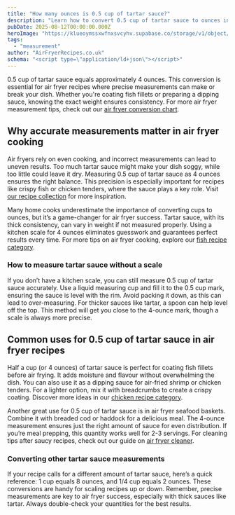 ```yaml
---
title: "How many ounces is 0.5 cup of tartar sauce?"
description: "Learn how to convert 0.5 cup of tartar sauce to ounces in seconds. Perfect for air fryer recipes and precise cooking measurements."
pubDate: 2025-08-12T00:00:00.000Z
heroImage: "https://klueoymssxwfnxsvcyhv.supabase.co/storage/v1/object/public/md/how-many-ounces-is-0-5-cup-of-tartar-sauce-65a784f7.webp"
tags:
  - "measurement"
author: "AirFryerRecipes.co.uk"
schema: "<script type=\"application/ld+json\"></script>"
---
```


<p>0.5 cup of tartar sauce equals approximately 4 ounces. This conversion is essential for air fryer recipes where precise measurements can make or break your dish. Whether you're coating fish fillets or preparing a dipping sauce, knowing the exact weight ensures consistency. For more air fryer measurement tips, check out our <a href=https://www.airfryerrecipe.co.uk/air-fryer-conversion-chart>air fryer conversion chart</a>.</p>

<h2>Why accurate measurements matter in air fryer cooking</h2>  
<p>Air fryers rely on even cooking, and incorrect measurements can lead to uneven results. Too much tartar sauce might make your dish soggy, while too little could leave it dry. Measuring 0.5 cup of tartar sauce as 4 ounces ensures the right balance. This precision is especially important for recipes like crispy fish or chicken tenders, where the sauce plays a key role. Visit <a href=https://www.airfryerrecipe.co.uk/recipes>our recipe collection</a> for more inspiration.</p>  

<p>Many home cooks underestimate the importance of converting cups to ounces, but it’s a game-changer for air fryer success. Tartar sauce, with its thick consistency, can vary in weight if not measured properly. Using a kitchen scale for 4 ounces eliminates guesswork and guarantees perfect results every time. For more tips on air fryer cooking, explore our <a href=https://www.airfryerrecipe.co.uk/recipe-category/fish>fish recipe category</a>.</p>  

<h3>How to measure tartar sauce without a scale</h3>  
<p>If you don’t have a kitchen scale, you can still measure 0.5 cup of tartar sauce accurately. Use a liquid measuring cup and fill it to the 0.5 cup mark, ensuring the sauce is level with the rim. Avoid packing it down, as this can lead to over-measuring. For thicker sauces like tartar, a spoon can help level off the top. This method will get you close to the 4-ounce mark, though a scale is always more precise.</p>  

<h2>Common uses for 0.5 cup of tartar sauce in air fryer recipes</h2>  
<p>Half a cup (or 4 ounces) of tartar sauce is perfect for coating fish fillets before air frying. It adds moisture and flavour without overwhelming the dish. You can also use it as a dipping sauce for air-fried shrimp or chicken tenders. For a lighter option, mix it with breadcrumbs to create a crispy coating. Discover more ideas in our <a href=https://www.airfryerrecipe.co.uk/recipe-category/chicken>chicken recipe category</a>.</p>  

<p>Another great use for 0.5 cup of tartar sauce is in air fryer seafood baskets. Combine it with breaded cod or haddock for a delicious meal. The 4-ounce measurement ensures just the right amount of sauce for even distribution. If you’re meal prepping, this quantity works well for 2-3 servings. For cleaning tips after saucy recipes, check out our guide on <a href=https://www.airfryerrecipe.co.uk/air-fryer-cleaner>air fryer cleaner</a>.</p>  

<h3>Converting other tartar sauce measurements</h3>  
<p>If your recipe calls for a different amount of tartar sauce, here’s a quick reference: 1 cup equals 8 ounces, and 1/4 cup equals 2 ounces. These conversions are handy for scaling recipes up or down. Remember, precise measurements are key to air fryer success, especially with thick sauces like tartar. Always double-check your quantities for the best results.</p>
